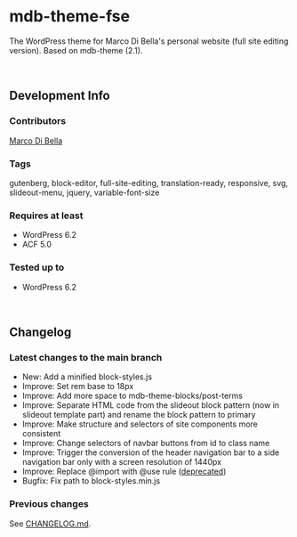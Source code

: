 # mdb-theme-fse
The WordPress theme for Marco Di Bella's personal website (full site editing version). Based on mdb-theme (2.1).

<br>

## Development Info

### Contributors
[Marco Di Bella](https://github.com/mdibella-dev)

### Tags
gutenberg, block-editor, full-site-editing, translation-ready, responsive, svg, slideout-menu, jquery, variable-font-size

### Requires at least

* WordPress 6.2
* ACF 5.0

### Tested up to

* WordPress 6.2

<br>

## Changelog

### Latest changes to the main branch

* New: Add a minified block-styles.js
* Improve: Set rem base to 18px
* Improve: Add more space to mdb-theme-blocks/post-terms
* Improve: Separate HTML code from the slideout block pattern (now in slideout template part) and rename the block pattern to primary
* Improve: Make structure and selectors of site components more consistent
* Improve: Change selectors of navbar buttons from id to class name
* Improve: Trigger the conversion of the header navigation bar to a side navigation bar only with a screen resolution of 1440px
* Improve: Replace @import with @use rule ([deprecated](https://www.koderhq.com/tutorial/sass/importing/#import))
* Bugfix: Fix path to block-styles.min.js

### Previous changes

See [CHANGELOG.md](https://github.com/mdibella-dev/mdb-theme-fse/blob/main/CHANGELOG.md).
